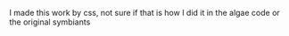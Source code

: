 I made this work by css, not sure if that is how I did it in the algae code or the original symbiants